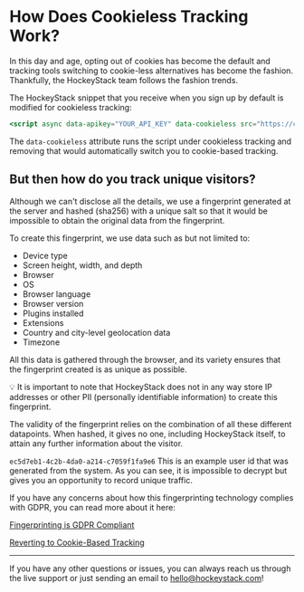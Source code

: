 # How Does Cookieless Tracking Work?

In this day and age, opting out of cookies has become the default and tracking tools switching to cookie-less alternatives has become the fashion. Thankfully, the HockeyStack team follows the fashion trends.

The HockeyStack snippet that you receive when you sign up by default is modified for cookieless tracking:

```jsx
<script async data-apikey="YOUR_API_KEY" data-cookieless src="https://cdn.jsdelivr.net/npm/hockeystack@latest/hockeystack.min.js"></script>
```

The `data-cookieless` attribute runs the script under cookieless tracking and removing that would automatically switch you to cookie-based tracking.

## But then how do you track unique visitors?

Although we can't disclose all the details, we use a fingerprint generated at the server and hashed (sha256) with a unique salt so that it would be impossible to obtain the original data from the fingerprint.

To create this fingerprint, we use data such as but not limited to:

- Device type
- Screen height, width, and depth
- Browser
- OS
- Browser language
- Browser version
- Plugins installed
- Extensions
- Country and city-level geolocation data
- Timezone

All this data is gathered through the browser, and its variety ensures that the fingerprint created is as unique as possible.

<aside>
💡 It is important to note that HockeyStack does not in any way store IP addresses or other PII (personally identifiable information) to create this fingerprint.

The validity of the fingerprint relies on the combination of all these different datapoints. When hashed, it gives no one, including HockeyStack itself, to attain any further information about the visitor.

`ec5d7eb1-4c2b-4da0-a214-c7059f1fa9e6` This is an example user id that was generated from the system. As you can see, it is impossible to decrypt but gives you an opportunity to record unique traffic.

</aside>

If you have any concerns about how this fingerprinting technology complies with GDPR, you can read more about it here:

[Fingerprinting is GDPR Compliant](How%20Does%20Cookieless%20Tracking%20Work%2032ddb9f74ad2445db3363b6376e9f380/Fingerprinting%20is%20GDPR%20Compliant%203292c11b01774b379c3d402ccae0648c.md)

[Reverting to Cookie-Based Tracking ](https://www.notion.so/Reverting-to-Cookie-Based-Tracking-ef061e985748493fabe1e5796fa114af?pvs=21)

---

If you have any other questions or issues, you can always reach us through the live support or just sending an email to [hello@hockeystack.com](mailto:hello@hockeystack.com)!